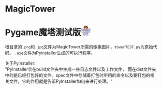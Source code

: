 # MagicTower
Pygame魔塔测试版![](https://github.com/739982423/MagicTower/raw/master/pictures/hero1.png)
==

根目录的`.png`和`.jpg`文件为MagicTower所需的像素图片，`towerTEST.py`为原始代码。
`.exe`文件为Pyinstaller生成的可执行程序。



关于Pyinstaller:<br>
"PyInstaller会在build文件夹中生成一些日志文件以及工作文件，
而在dist文件夹中的是已经打包好的文件。spec文件中存储着打包时所用的命令以及要打包的相关文件，它的作用就是告诉PyInstaller如何来进行处理。"
